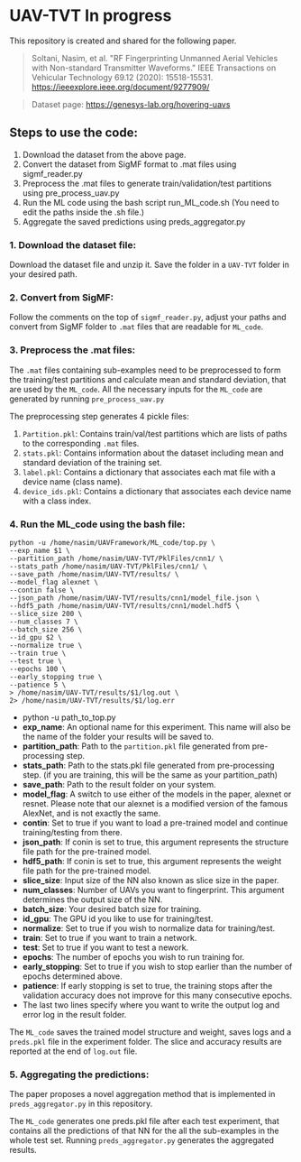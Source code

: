 # UAV-TVT In progress

This repository is created and shared for the following paper.
> Soltani, Nasim, et al. "RF Fingerprinting Unmanned Aerial Vehicles with Non-standard Transmitter Waveforms." IEEE Transactions on Vehicular Technology 69.12 (2020): 15518-15531. 
	https://ieeexplore.ieee.org/document/9277909/

> Dataset page: 	https://genesys-lab.org/hovering-uavs

## Steps to use the code:

1. Download the dataset from the above page.
2. Convert the dataset from SigMF format to .mat files using sigmf_reader.py
3. Preprocess the .mat files to generate train/validation/test partitions using pre_process_uav.py
4. Run the ML code using the bash script run_ML_code.sh (You need to edit the paths inside the .sh file.)
5. Aggregate the saved predictions using preds_aggregator.py

### 1. Download the dataset file:
Download the dataset file and unzip it. Save the folder in a `UAV-TVT` folder in your desired path.

### 2. Convert from SigMF:
Follow the comments on the top of `sigmf_reader.py`, adjust your paths and convert from SigMF folder to `.mat` files that are readable for `ML_code`.

### 3. Preprocess the .mat files:
The `.mat` files containing sub-examples need to be preprocessed to form the training/test partitions and calculate mean and standard deviation, that are used by the `ML_code`. All the necessary inputs for the `ML_code` are generated by running `pre_process_uav.py`

The preprocessing step generates 4 pickle files:

1. `Partition.pkl`: Contains train/val/test partitions which are lists of paths to the corresponding `.mat` files.
2. `stats.pkl`: Contains information about the dataset including mean and standard deviation of the training set.
3. `label.pkl`: Contains a dictionary that associates each mat file with a device name (class name).
4. `device_ids.pkl`: Contains a dictionary that associates each device name with a class index.

### 4. Run the ML_code using the bash file:

	python -u /home/nasim/UAVFramework/ML_code/top.py \
	--exp_name $1 \
	--partition_path /home/nasim/UAV-TVT/PklFiles/cnn1/ \
	--stats_path /home/nasim/UAV-TVT/PklFiles/cnn1/ \
	--save_path /home/nasim/UAV-TVT/results/ \
	--model_flag alexnet \
	--contin false \
	--json_path /home/nasim/UAV-TVT/results/cnn1/model_file.json \
	--hdf5_path /home/nasim/UAV-TVT/results/cnn1/model.hdf5 \
	--slice_size 200 \
	--num_classes 7 \
	--batch_size 256 \
	--id_gpu $2 \
	--normalize true \
	--train true \
	--test true \
	--epochs 100 \
	--early_stopping true \
	--patience 5 \
	> /home/nasim/UAV-TVT/results/$1/log.out \
	2> /home/nasim/UAV-TVT/results/$1/log.err
	
- python -u path_to_top.py
- **exp_name**: An optional name for this experiment. This name will also be the name of the folder your results will be saved to.
- **partition_path**: Path to the `partition.pkl` file generated from pre-processing step.
- **stats_path**: Path to the stats.pkl file generated from pre-processing step. (if you are training, this will be the same as your partition_path)
- **save_path**: Path to the result folder on your system.
- **model_flag**: A switch to use either of the models in the paper, alexnet or resnet. Please note that our alexnet is a modified version of the famous AlexNet, and is not exactly the same.
- **contin**: Set to true if you want to load a pre-trained model and continue training/testing from there.
- **json_path**: If conin is set to true, this argument represents the structure file path for the pre-trained model.
- **hdf5_path**: If conin is set to true, this argument represents the weight file path for the pre-trained model.
- **slice_size**: Input size of the NN also known as slice size in the paper.
- **num_classes**: Number of UAVs you want to fingerprint. This argument determines the output size of the NN.
- **batch_size**: Your desired batch size for training.
- **id_gpu**: The GPU id you like to use for training/test.
- **normalize**: Set to true if you wish to normalize data for training/test.
- **train**: Set to true if you want to train a network.
- **test**: Set to true if you want to test a nework.
- **epochs**: The number of epochs you wish to run training for.
- **early_stopping**: Set to true if you wish to stop earlier than the number of epochs determined above.
- **patience**: If early stopping is set to true, the training stops after the validation accuracy does not improve for this many consecutive epochs.
- The last two lines specify where you want to write the output log and error log in the result folder.

The `ML_code` saves the trained model structure and weight, saves logs and a `preds.pkl` file in the experiment folder.
The slice and accuracy results are reported at the end of `log.out` file.

### 5. Aggregating the predictions:
The paper proposes a novel aggregation method that is implemented in `preds_aggregator.py` in this repository.

The `ML_code` generates one preds.pkl file after each test experiment, that contains all the predictions of that NN for the all the sub-examples in the whole test set. Running `preds_aggregator.py` generates the aggregated results.
